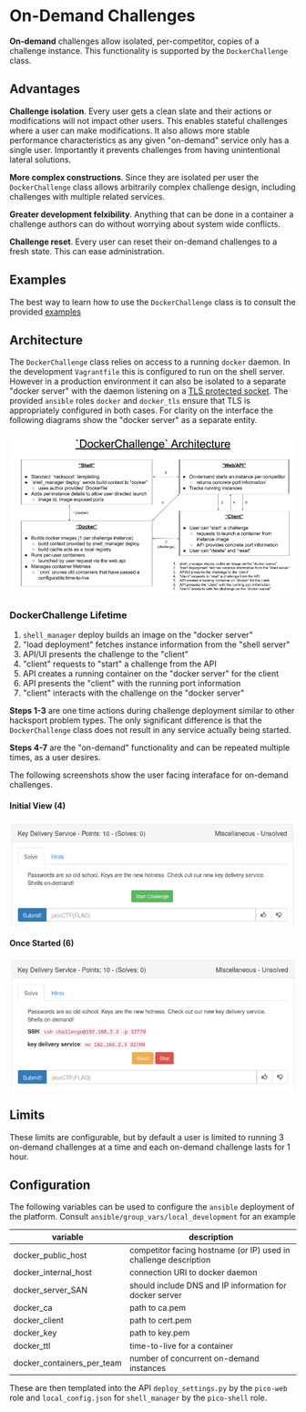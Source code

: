 # On-Demand Challenges

**On-demand** challenges allow isolated, per-competitor, copies of a challenge
instance. This functionality is supported by the `DockerChallenge` class.

## Advantages

**Challenge isolation**. Every user gets a clean slate and their actions or
modifications will not impact other users. This enables stateful challenges
where a user can make modifications. It also allows more stable performance
characteristics as any given "on-demand" service only has a single user.
Importantly it prevents challenges from having unintentional lateral solutions.

**More complex constructions**. Since they are isolated per user the
`DockerChallenge` class allows arbitrarily complex challenge design, including
challenges with multiple related services.

**Greater development felxibility**. Anything that can be done in a container
a challenge authors can do without worrying about system wide conflicts.

**Challenge reset**. Every user can reset their on-demand challenges to a fresh
state. This can ease administration.

## Examples

The best way to learn how to use the `DockerChallenge` class is to consult the
provided [examples](../../problems/examples/on-demand/Readme.md)

## Architecture

The `DockerChallenge` class relies on access to a running `docker` daemon.  In
the development `Vagrantfile` this is configured to run on the shell server.
However in a production environment it can also be isolated to a separate
"docker server" with the daemon listening on a [TLS protected socket][dtls].
The provided `ansible` roles `docker` and `docker_tls` ensure that TLS is
appropriately configured in both cases. For clarity on the interface the
following diagrams show the "docker server" as a separate entity.

[dtls]:https://docs.docker.com/engine/security/https/

![Architecture](../img/DockerChallenge_Architecture.png)

### DockerChallenge Lifetime

1. `shell_manager` deploy builds an image on the "docker server"
2. "load deployment" fetches instance information from the "shell server"
3. API/UI presents the challenge to the "client"
4. "client" requests to "start" a challenge from the API
5. API creates a running container on the "docker server" for the client
6. API presents the "client" with the running port information
7. "client" interacts with the challenge on the "docker server"

**Steps 1-3** are one time actions during challenge deployment similar to other
hacksport problem types. The only significant difference is that the
`DockerChallenge` class does not result in any service actually being started.

**Steps 4-7** are the "on-demand" functionality and can be repeated multiple times,
as a user desires.

The following screenshots show the user facing interaface for on-demand challenges.

#### Initial View (4)

![Initial View](../img/docker_start.png)

#### Once Started (6)

![Once Started](../img/docker_running.png)

## Limits

These limits are configurable, but by default a user is limited to running
3 on-demand challenges at a time and each on-demand challenge lasts for 1 hour.

## Configuration

The following variables can be used to configure the `ansible` deployment of the
platform. Consult  `ansible/group_vars/local_development` for an example

variable                    | description
----------------------------|--------------------
docker_public_host          | competitor facing hostname (or IP) used in challenge description
docker_internal_host        | connection URI to docker daemon
docker_server_SAN           | should include DNS and IP information for docker server
docker_ca                   | path to ca.pem
docker_client               | path to cert.pem
docker_key                  | path to key.pem
docker_ttl                  | time-to-live for a container
docker_containers_per_team  | number of concurrent on-demand instances

These are then templated into the API `deploy_settings.py` by the `pico-web`
role and `local_config.json` for `shell_manager` by the `pico-shell` role.
